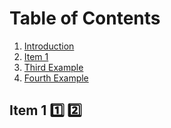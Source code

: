 
# Table of Contents
1. [Introduction](#example)
2. [Item 1](#item-1)
3. [Third Example](#third-example)
4. [Fourth Example](#fourth-examplehttpwwwfourthexamplecom)

## Item 1 :one: :two:
